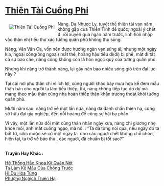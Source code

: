 <a href="https://utruyen.com/thien-tai-cuong-phi/16123/" title="Thiên Tài Cuồng Phi"><h1>Thiên Tài Cuồng Phi</h1></a><div style="display:table"><img align="right" style="float: left; padding: 10px;" src="https://utruyen.com/images/story/200x260/thien-tai-cuong-phi.jpg" alt="Thiên Tài Cuồng Phi">Nàng, Dạ Nhược Ly, tuyệt thế thiên tài vạn năm không gặp của Thiên Tinh đế quốc, ngoài ý chết đi rồi xuyên qua ngàn năm trước, linh hồn nhập vào thân nhị tiểu thư xác tướng quân phủ không thụ sủng.<p></p>Nàng, Vân Vãn Ca, vốn nên được hưởng ngàn vạn sủng ái, nhưng một ngày kia, ngoại công(ông ngoại) mất thế, hoàng hậu tiểu di(dì) bị phế, mất đi tất cả sự bao che, nàng cũng không còn là hòn ngọc quý của tướng quân phủ.<p></p>Nhưng khi nàng trở thành nàng, lại gây nên bao nhiêu sóng gió trên đại lục này ?<p></p>Tại cái nơi phụ thân chỉ vì ích lợi, cùng người khác bày mưu hợp kế đem mẫu thân bán cho người ta làm tiểu thiếp, thì, nàng không tiếp tục do dự mà mang theo mẫu thân cùng nha hoàn thiếp thân khẩn trương thoát khỏi tướng quân phủ.<p></p>Mười năm sau, nàng trở về một lần nữa, nàng đã danh chấn thiên hạ, cũng sở hữu đại gia nghiệp, đến nỗi hoàng đế cũng sợ hãi ba phần.<p></p>Vì vậy, một lần nữa đối mặt cùng thân nhân ngày xưa, nàng chỉ giương nhẹ khoé môi, anh mắt cuồng ngạo, mà nói : “Ta đã từng nói qua, nếu ngày đó ta bất tử, sớm muộn sẽ có một ngày ta  cho các ngươi chết không chỗ chôn, hiện tại, ta trở về báo thù , các ngươi, đã chuẩn bị tốt sao?”</div><p><br><b>Truyện Hay Khác :</b></p><a href="https://utruyen.com/he-thong-hac-khoa-ky-quan-net/17482/" alt="Hệ Thống Hắc Khoa Kỹ Quán Nét">Hệ Thống Hắc Khoa Kỹ Quán Nét</a><br/><a href="https://truyenngontinhay.wordpress.com/2019/10/03/ta-lam-ke-mau-cua-chong-truoc/" alt="Ta Làm Kế Mẫu Của Chồng Trước">Ta Làm Kế Mẫu Của Chồng Trước</a><br/><a href="https://github.com/quanluxury/truyenhot/tree/master/truyenhay/309/" alt="Hi Du Hoa Tùng">Hi Du Hoa Tùng</a><br/><a href="https://github.com/quanluxury/truyenhot/tree/master/truyenhay/11937/" alt="Phượng Nghịch Thiên Hạ">Phượng Nghịch Thiên Hạ</a><br/>